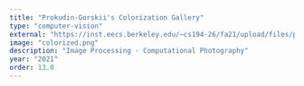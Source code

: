 ```yaml
---
title: "Prokudin-Gorskii's Colorization Gallery"
type: "computer-vision"
external: "https://inst.eecs.berkeley.edu/~cs194-26/fa21/upload/files/proj1/cs194-26-aha/"
image: "colorized.png"
description: "Image Processing · Computational Photography"
year: "2021"
order: 13.0
---
```

